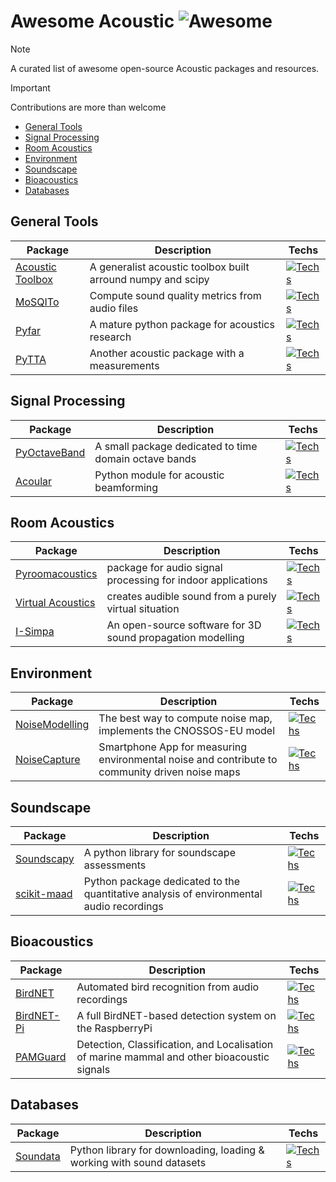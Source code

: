 # Awesome Acoustic ![Awesome](https://awesome.re/badge.svg)

> [!NOTE]
> A curated list of awesome open-source Acoustic packages and resources.

> [!IMPORTANT]
> Contributions are more than welcome

- [General Tools](#general-tools)
- [Signal Processing](#signal-processing)
- [Room Acoustics](#room-acoustics)
- [Environment](#environment)
- [Soundscape](#soundscape)
- [Bioacoustics](#bioacoustics)
- [Databases](#databases)

 
## General Tools

| Package | Description | Techs |
|---------|-------------|-------|
| [Acoustic Toolbox](https://github.com/Universite-Gustave-Eiffel/acoustic-toolbox) | A generalist acoustic toolbox built arround numpy and scipy | [![Techs](https://skillicons.dev/icons?i=py)](#) |
| [MoSQITo](https://github.com/Eomys/MoSQITo) | Compute sound quality metrics from audio files | [![Techs](https://skillicons.dev/icons?i=py)](#) |
| [Pyfar](https://github.com/pyfar/pyfar) | A mature python package for acoustics research | [![Techs](https://skillicons.dev/icons?i=py)](#) |
| [PyTTA](https://github.com/PyTTaMaster/PyTTa) | Another acoustic package with a measurements | [![Techs](https://skillicons.dev/icons?i=py)](#) |

## Signal Processing

| Package | Description | Techs |
|---------|-------------|-------|
| [PyOctaveBand](https://github.com/jmrplens/PyOctaveBand) | A small package dedicated to time domain octave bands | [![Techs](https://skillicons.dev/icons?i=py)](#) |
| [Acoular](https://github.com/acoular/acoular) | Python module for acoustic beamforming |[![Techs](https://skillicons.dev/icons?i=py)](#) |

## Room Acoustics

| Package | Description | Techs |
|---------|-------------|-------|
| [Pyroomacoustics](https://github.com/LCAV/pyroomacoustics) | package for audio signal processing for indoor applications | [![Techs](https://skillicons.dev/icons?i=py)](#) |
| [Virtual Acoustics](https://www.virtualacoustics.org/) | creates audible sound from a purely virtual situation | [![Techs](https://skillicons.dev/icons?i=windows,cpp)](#) |
| [I-Simpa](https://github.com/Universite-Gustave-Eiffel/I-Simpa) | An open-source software for 3D sound propagation modelling | [![Techs](https://skillicons.dev/icons?i=py,cpp)](#) |

## Environment

| Package | Description | Techs |
|---------|-------------|-------|
| [NoiseModelling](https://github.com/Universite-Gustave-Eiffel/NoiseModelling) | The best way to compute noise map, implements the CNOSSOS-EU model | [![Techs](https://skillicons.dev/icons?i=java)](#) |
| [NoiseCapture](https://github.com/Universite-Gustave-Eiffel/NoiseCapture) | Smartphone App for measuring environmental noise and contribute to community driven noise maps | [![Techs](https://skillicons.dev/icons?i=java)](#) |

## Soundscape

| Package | Description | Techs |
|---------|-------------|-------|
| [Soundscapy](https://github.com/MitchellAcoustics/Soundscapy) | A python library for soundscape assessments | [![Techs](https://skillicons.dev/icons?i=py)](#) |
| [scikit-maad](https://github.com/scikit-maad/scikit-maad) | Python package dedicated to the quantitative analysis of environmental audio recordings | [![Techs](https://skillicons.dev/icons?i=py)](#) |

## Bioacoustics

| Package | Description | Techs |
|---------|-------------|-------|
| [BirdNET](https://github.com/kahst/BirdNET-Analyzer) | Automated bird recognition from audio recordings | [![Techs](https://skillicons.dev/icons?i=py)](#) |
| [BirdNET-Pi](https://github.com/mcguirepr89/BirdNET-Pi) | A full BirdNET-based detection system on the RaspberryPi | [![Techs](https://skillicons.dev/icons?i=raspberrypi)](#) |
| [PAMGuard](https://github.com/PAMGuard/PAMGuard) | Detection, Classification, and Localisation of marine mammal and other bioacoustic signals | [![Techs](https://skillicons.dev/icons?i=java)](#) |

## Databases

| Package | Description | Techs |
|---------|-------------|-------|
| [Soundata](https://github.com/soundata/soundata) | Python library for downloading, loading & working with sound datasets | [![Techs](https://skillicons.dev/icons?i=py)](#) |
